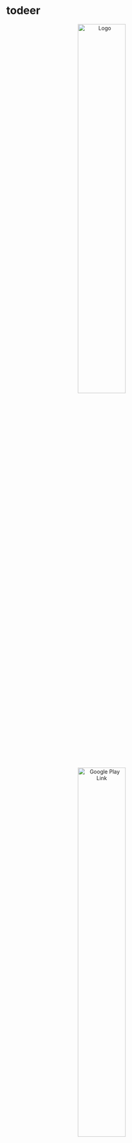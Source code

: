 # todeer

<p align="center"> <img src="https://user-images.githubusercontent.com/73590188/142592337-5181efb1-361d-4df2-a48b-343004d587cb.png" alt="Logo" width="50%"/> </p>
<p align="center"> <a href="https://play.google.com/store/apps/details?id=com.egemenongel.to_deer"> <img src="https://upload.wikimedia.org/wikipedia/commons/7/78/Google_Play_Store_badge_EN.svg" alt="Google Play Link" width="50%"/> </a></p>

## **Table of Contents**

- [todeer](todeer)
  * [Table of Contents](#table-of-contents)
  * [Description](#description)
  * [Roadmap](#roadmap)
  * [Screenshots](#screenshots)
    + [Lists Overview](#lists-overview)
    + [Shopping List](#shopping-list)
    + [Projects with Deadlines](#projects-with-deadlines)
    + [List Report](#list-report)
  * [License](#license)

## Description


ToDeer is a simple task management app built with Flutter. Users can add lists to remember tasks should be done and plan their schedule.

## Roadmap

* [X] After adding a task, automatically focus to TextFormField.
* [X] Fix AM PM for duration calculation and checking start and finish dates.
* [X] Edit tasks.
* [X] Task title.
* [X] Firebase Integration.
* [X] Works with multiple lists.
* [X] Edit list names.
* [X] Delete list.
* [X] Make form with expandable sections.
* [X] New properties to tasks.
* [X] Add validation to list title page.
* [X] Fix form validations.
* [X] Time field validation.
* [X] Focus node.
* [X] Duration calculation.
* [X] Text sizing for long texts.
* [X] Media query sizing.
* [X] Dialog boxes to ask to user if they are sure about the action.
* [X] Completed task count.
* [X] Firebase Auth.
* [X] Report page for tasks.
* [X] Login/Sign Up errors.
* [X] Add/Edit task dialogs.
* [X] Negative duration value. 
* [X] Show due date, notes on tiles?
* [X] Drawer.
* [X] Splash Screen
* [X] Logo
* [X] Test the app.
* [X] Initial Release.
* [X] Add date for lists.
* [ ] Checkboxes for lists.
* [ ] Completed tasks to bottom.
* [ ] Ordering tasks and lists.
* [ ] Notification on due date.
* [ ] Store locally?

    BUGS

* [X] Sometimes delete list method is not working.
* [X] Task tile details sizing should be fixed.
* [X] On landscape mode app bar does not fit.
* [X] App bar safe area.
* [X] Clear form when adding tasks.

## Screenshots

### Lists Overview

<img src="https://user-images.githubusercontent.com/73590188/142590339-ea8db2cc-95c9-4212-b423-5318f90029e1.png" alt="Lists Overview" width="400"/>

### Shopping List

<img src="https://user-images.githubusercontent.com/73590188/142590444-44c8ccf5-c4b2-40ee-bebe-a94f696eca98.png" alt="Shopping List" width="400"/>

### Projects with Deadlines

<img src="https://user-images.githubusercontent.com/73590188/142590549-e21cae8b-945f-4e89-bde6-8ee264e0b181.png" alt="Projects with Deadlines" width="400"/>

### List Report

<img src="https://user-images.githubusercontent.com/73590188/142590617-0abc93af-423b-47ed-9e8e-3bfcb8898ffb.png" alt="List Report" width="400"/>

## License

This project is licensed under the MIT license.
See <a href="https://github.com/egemenongel/todeer/blob/master/LICENSE">LICENSE</a> for more information.
